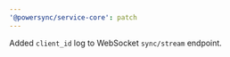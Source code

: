 ```yaml
---
'@powersync/service-core': patch
---
```


Added `client_id` log to WebSocket `sync/stream` endpoint.
